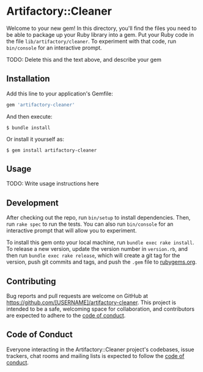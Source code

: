# Artifactory::Cleaner

Welcome to your new gem! In this directory, you'll find the files you need to be able to package up your Ruby library into a gem. Put your Ruby code in the file `lib/artifactory/cleaner`. To experiment with that code, run `bin/console` for an interactive prompt.

TODO: Delete this and the text above, and describe your gem

## Installation

Add this line to your application's Gemfile:

```ruby
gem 'artifactory-cleaner'
```

And then execute:

    $ bundle install

Or install it yourself as:

    $ gem install artifactory-cleaner

## Usage

TODO: Write usage instructions here

## Development

After checking out the repo, run `bin/setup` to install dependencies. Then, run `rake spec` to run the tests. You can also run `bin/console` for an interactive prompt that will allow you to experiment.

To install this gem onto your local machine, run `bundle exec rake install`. To release a new version, update the version number in `version.rb`, and then run `bundle exec rake release`, which will create a git tag for the version, push git commits and tags, and push the `.gem` file to [rubygems.org](https://rubygems.org).

## Contributing

Bug reports and pull requests are welcome on GitHub at https://github.com/[USERNAME]/artifactory-cleaner. This project is intended to be a safe, welcoming space for collaboration, and contributors are expected to adhere to the [code of conduct](https://github.com/[USERNAME]/artifactory-cleaner/blob/master/CODE_OF_CONDUCT.md).


## Code of Conduct

Everyone interacting in the Artifactory::Cleaner project's codebases, issue trackers, chat rooms and mailing lists is expected to follow the [code of conduct](https://github.com/[USERNAME]/artifactory-cleaner/blob/master/CODE_OF_CONDUCT.md).
